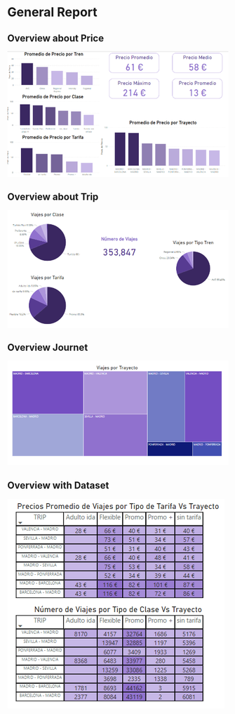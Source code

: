 # General Report

## Overview about Price

![Alt text](resumen_precio.png)

## Overview about Trip

![Alt text](resumen_viajes.png)

## Overview Journet

![Alt text](resumen_trayecto.png)

## Overview with Dataset

![Alt text](resumen_versus.png)